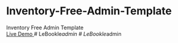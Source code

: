 # Inventory-Free-Admin-Template
Inventory Free Admin Template<br>
[Live Demo
](https://therichpost.com/inventory-free-admin-template/)
#   L e B o o k l e _ a d m i n  
 #   L e B o o k l e _ a d m i n  
 